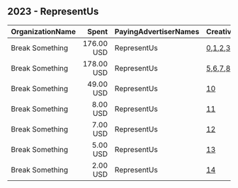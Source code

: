 ## 2023 - RepresentUs 
|OrganizationName|Spent|PayingAdvertiserNames|CreativeUrls|Impressions|Genders|AgeBrackets|CountryCodes|BillingAddresses|CandidateBallotInformation|
|:---|---:|:---|:---|---:|:---|:---|:---|:---|:---|
|Break Something|176.00 USD|RepresentUs|[0](https://www.snap.com/political-ads/asset/c562d4a9607e6687daf54d0a530aee413322e6b01d76006f42248ff98b742b51?mediaType=mp4),[1](https://www.snap.com/political-ads/asset/f38723796a3b3a3cd71e3325214b14830abc6a5eceb366d8dab3a64d7545b6c2?mediaType=mp4),[2](https://www.snap.com/political-ads/asset/14987672e573363fedf2efefa5ce6e8394d41eb09a9b30dde1e2604df799366d?mediaType=mp4),[3](https://www.snap.com/political-ads/asset/e3c4f41ab9f4d88d6bee5e90d765e43a26598fb1d1a6e3dc8238320b1656ce14?mediaType=mp4),[4](https://www.snap.com/political-ads/asset/81f353c0ded2beecc45067e3463855796b9016cddc435f90087c17cbf38ac331?mediaType=mp4)|21,286||18+|united states|"1768 Columbia Road NW #3,Washington,20009,US"||
|Break Something|178.00 USD|RepresentUs|[5](https://www.snap.com/political-ads/asset/c562d4a9607e6687daf54d0a530aee413322e6b01d76006f42248ff98b742b51?mediaType=mp4),[6](https://www.snap.com/political-ads/asset/f38723796a3b3a3cd71e3325214b14830abc6a5eceb366d8dab3a64d7545b6c2?mediaType=mp4),[7](https://www.snap.com/political-ads/asset/14987672e573363fedf2efefa5ce6e8394d41eb09a9b30dde1e2604df799366d?mediaType=mp4),[8](https://www.snap.com/political-ads/asset/e3c4f41ab9f4d88d6bee5e90d765e43a26598fb1d1a6e3dc8238320b1656ce14?mediaType=mp4),[9](https://www.snap.com/political-ads/asset/81f353c0ded2beecc45067e3463855796b9016cddc435f90087c17cbf38ac331?mediaType=mp4)|21,236||18+|united states|"1768 Columbia Road NW #3,Washington,20009,US"||
|Break Something|49.00 USD|RepresentUs|[10](https://www.snap.com/political-ads/asset/4f3b9037e5c0193a8041e904e31b7152351f50e67b5aca87e04cb88080a3ba2b?mediaType=mp4)|4,732||18+|united states|"1768 Columbia Road NW #3,Washington,20009,US"||
|Break Something|8.00 USD|RepresentUs|[11](https://www.snap.com/political-ads/asset/432757c554eee25c9eeaf690264bec739c52aa07d00d92c9d9d216b954ada03c?mediaType=mp4)|990||18+|united states|"1768 Columbia Road NW #3,Washington,20009,US"||
|Break Something|7.00 USD|RepresentUs|[12](https://www.snap.com/political-ads/asset/432757c554eee25c9eeaf690264bec739c52aa07d00d92c9d9d216b954ada03c?mediaType=mp4)|908||18+|united states|"1768 Columbia Road NW #3,Washington,20009,US"||
|Break Something|5.00 USD|RepresentUs|[13](https://www.snap.com/political-ads/asset/4f3b9037e5c0193a8041e904e31b7152351f50e67b5aca87e04cb88080a3ba2b?mediaType=mp4)|550||18+|united states|"1768 Columbia Road NW #3,Washington,20009,US"||
|Break Something|2.00 USD|RepresentUs|[14](https://www.snap.com/political-ads/asset/c3e04ab391280d0749791b3c4e3b0308ac2dea72f4b85e9f0aa9519c1d34391f?mediaType=mp4)|276||18+|united states|"1768 Columbia Road NW #3,Washington,20009,US"||
